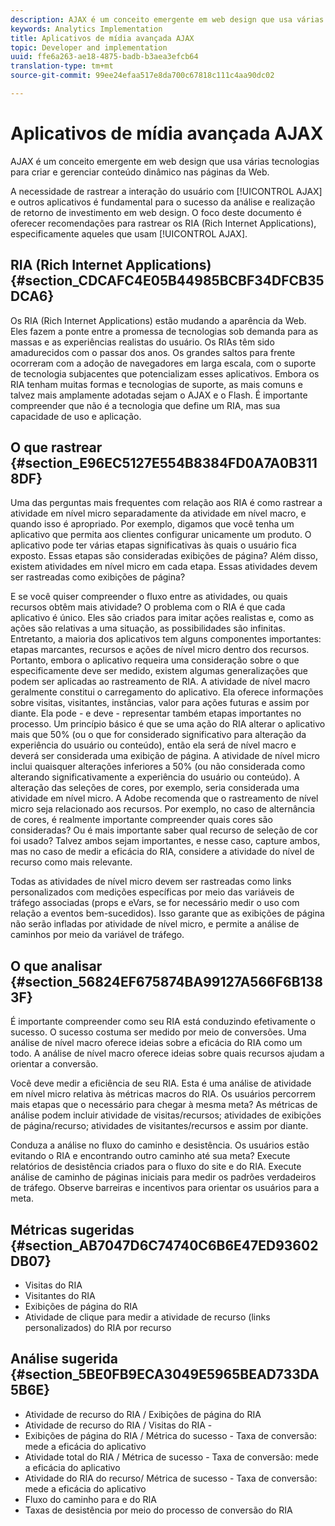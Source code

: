 ```yaml
---
description: AJAX é um conceito emergente em web design que usa várias tecnologias para criar e gerenciar conteúdo dinâmico nas páginas da Web.
keywords: Analytics Implementation
title: Aplicativos de mídia avançada AJAX
topic: Developer and implementation
uuid: ffe6a263-ae18-4875-badb-b3aea3efcb64
translation-type: tm+mt
source-git-commit: 99ee24efaa517e8da700c67818c111c4aa90dc02

---
```



# Aplicativos de mídia avançada AJAX

AJAX é um conceito emergente em web design que usa várias tecnologias para criar e gerenciar conteúdo dinâmico nas páginas da Web.

A necessidade de rastrear a interação do usuário com [!UICONTROL AJAX] e outros aplicativos é fundamental para o sucesso da análise e realização de retorno de investimento em web design. O foco deste documento é oferecer recomendações para rastrear os RIA (Rich Internet Applications), especificamente aqueles que usam [!UICONTROL AJAX].

## RIA (Rich Internet Applications) {#section_CDCAFC4E05B44985BCBF34DFCB35DCA6}

Os RIA (Rich Internet Applications) estão mudando a aparência da Web. Eles fazem a ponte entre a promessa de tecnologias sob demanda para as massas e as experiências realistas do usuário. Os RIAs têm sido amadurecidos com o passar dos anos. Os grandes saltos para frente ocorreram com a adoção de navegadores em larga escala, com o suporte de tecnologia subjacentes que potencializam esses aplicativos. Embora os RIA tenham muitas formas e tecnologias de suporte, as mais comuns e talvez mais amplamente adotadas sejam o AJAX e o Flash. É importante compreender que não é a tecnologia que define um RIA, mas sua capacidade de uso e aplicação.

## O que rastrear {#section_E96EC5127E554B8384FD0A7A0B3118DF}

Uma das perguntas mais frequentes com relação aos RIA é como rastrear a atividade em nível micro separadamente da atividade em nível macro, e quando isso é apropriado. Por exemplo, digamos que você tenha um aplicativo que permita aos clientes configurar unicamente um produto. O aplicativo pode ter várias etapas significativas às quais o usuário fica exposto. Essas etapas são consideradas exibições de página? Além disso, existem atividades em nível micro em cada etapa. Essas atividades devem ser rastreadas como exibições de página?

E se você quiser compreender o fluxo entre as atividades, ou quais recursos obtêm mais atividade? O problema com o RIA é que cada aplicativo é único. Eles são criados para imitar ações realistas e, como as ações são relativas a uma situação, as possibilidades são infinitas. Entretanto, a maioria dos aplicativos tem alguns componentes importantes: etapas marcantes, recursos e ações de nível micro dentro dos recursos. Portanto, embora o aplicativo requeira uma consideração sobre o que especificamente deve ser medido, existem algumas generalizações que podem ser aplicadas ao rastreamento de RIA.
A atividade de nível macro geralmente constitui o carregamento do aplicativo. Ela oferece informações sobre visitas, visitantes, instâncias, valor para ações futuras e assim por diante. Ela pode - e deve - representar também etapas importantes no processo. Um princípio básico é que se uma ação do RIA alterar o aplicativo mais que 50% (ou o que for considerado significativo para alteração da experiência do usuário ou conteúdo), então ela será de nível macro e deverá ser considerada uma exibição de página.
A atividade de nível micro inclui quaisquer alterações inferiores a 50% (ou não considerada como alterando significativamente a experiência do usuário ou conteúdo). A alteração das seleções de cores, por exemplo, seria considerada uma atividade em nível micro. A Adobe recomenda que o rastreamento de nível micro seja relacionado aos recursos. Por exemplo, no caso de alternância de cores, é realmente importante compreender quais cores são consideradas? Ou é mais importante saber qual recurso de seleção de cor foi usado? Talvez ambos sejam importantes, e nesse caso, capture ambos, mas no caso de medir a eficácia do RIA, considere a atividade do nível de recurso como mais relevante.

Todas as atividades de nível micro devem ser rastreadas como links personalizados com medições específicas por meio das variáveis de tráfego associadas (props e eVars, se for necessário medir o uso com relação a eventos bem-sucedidos). Isso garante que as exibições de página não serão infladas por atividade de nível micro, e permite a análise de caminhos por meio da variável de tráfego.

## O que analisar {#section_56824EF675874BA99127A566F6B1383F}

É importante compreender como seu RIA está conduzindo efetivamente o sucesso. O sucesso costuma ser medido por meio de conversões. Uma análise de nível macro oferece ideias sobre a eficácia do RIA como um todo. A análise de nível macro oferece ideias sobre quais recursos ajudam a orientar a conversão.

Você deve medir a eficiência de seu RIA. Esta é uma análise de atividade em nível micro relativa às métricas macros do RIA. Os usuários percorrem mais etapas que o necessário para chegar à mesma meta? As métricas de análise podem incluir atividade de visitas/recursos; atividades de exibições de página/recurso; atividades de visitantes/recursos e assim por diante.

Conduza a análise no fluxo do caminho e desistência. Os usuários estão evitando o RIA e encontrando outro caminho até sua meta? Execute relatórios de desistência criados para o fluxo do site e do RIA. Execute análise de caminho de páginas iniciais para medir os padrões verdadeiros de tráfego. Observe barreiras e incentivos para orientar os usuários para a meta.

## Métricas sugeridas {#section_AB7047D6C74740C6B6E47ED93602DB07}

* Visitas do RIA
* Visitantes do RIA
* Exibições de página do RIA
* Atividade de clique para medir a atividade de recurso (links personalizados) do RIA por recurso

## Análise sugerida {#section_5BE0FB9ECA3049E5965BEAD733DA5B6E}

* Atividade de recurso do RIA / Exibições de página do RIA
* Atividade de recurso do RIA / Visitas do RIA -
* Exibições de página do RIA / Métrica do sucesso - Taxa de conversão: mede a eficácia do aplicativo
* Atividade total do RIA / Métrica de sucesso - Taxa de conversão: mede a eficácia do aplicativo
* Atividade do RIA do recurso/ Métrica de sucesso - Taxa de conversão: mede a eficácia do aplicativo
* Fluxo do caminho para e do RIA
* Taxas de desistência por meio do processo de conversão do RIA

